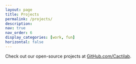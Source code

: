```yaml
---
layout: page
title: Projects
permalink: /projects/
description:
nav: true
nav_order: 6
display_categories: [work, fun]
horizontal: false
---
```



Check out our open-source projects at [GitHub.com/Cactilab](https://github.com/Cactilab).